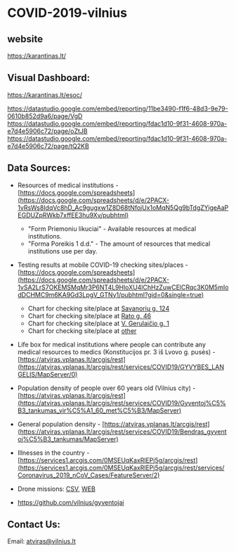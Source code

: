 # COVID-2019-vilnius

## website
https://karantinas.lt/

## Visual Dashboard:
https://karantinas.lt/esoc/

https://datastudio.google.com/embed/reporting/11be3490-f1f6-48d3-9e79-0610b852d9a6/page/VgD
https://datastudio.google.com/embed/reporting/fdac1d10-9f31-4608-970a-e7d4e5906c72/page/oZtJB
https://datastudio.google.com/embed/reporting/fdac1d10-9f31-4608-970a-e7d4e5906c72/page/tQ2KB

## Data Sources:
* Resources of medical institutions - [https://docs.google.com/spreadsheets](https://docs.google.com/spreadsheets/d/e/2PACX-1vRsWs8IdqVc8hD_Ac9gugxw1Z8D68tNfojUx1oMqN5Qg9bTdgZYigeAaPEGDUZpRWkb7xffEE3hu9Xv/pubhtml) 
  * "Form Priemoniu likuciai"  - Available resources at medical institutions.
  * "Forma Poreikis 1 d.d."    - The amount of resources that medical institutions use per day.
  
* Testing results at mobile COVID-19 checking sites/places - [https://docs.google.com/spreadsheets](https://docs.google.com/spreadsheets/d/e/2PACX-1vSA2LrS7OKEMSMqMr3P6NT4L9HloXU4lChHzZuwCElCRqc3K0M5mIodDCHMC9m6KA9Gd3LpgV_GTNy1/pubhtml?gid=0&single=true)
  * Chart for checking site/place at  [Savanorių g. 124](https://docs.google.com/spreadsheets/d/e/2PACX-1vSA2LrS7OKEMSMqMr3P6NT4L9HloXU4lChHzZuwCElCRqc3K0M5mIodDCHMC9m6KA9Gd3LpgV_GTNy1/pubchart?oid=1871203266&format=image)
  * Chart for checking site/place at [Rato g. 46](https://docs.google.com/spreadsheets/d/e/2PACX-1vSA2LrS7OKEMSMqMr3P6NT4L9HloXU4lChHzZuwCElCRqc3K0M5mIodDCHMC9m6KA9Gd3LpgV_GTNy1/pubchart?oid=1580518932&format=image)
  * Chart for checking site/place at [V. Gerulaičio g. 1](https://docs.google.com/spreadsheets/d/e/2PACX-1vSA2LrS7OKEMSMqMr3P6NT4L9HloXU4lChHzZuwCElCRqc3K0M5mIodDCHMC9m6KA9Gd3LpgV_GTNy1/pubchart?oid=2115719351&format=image)
  * Chart for checking site/place at [other](https://docs.google.com/spreadsheets/d/e/2PACX-1vSA2LrS7OKEMSMqMr3P6NT4L9HloXU4lChHzZuwCElCRqc3K0M5mIodDCHMC9m6KA9Gd3LpgV_GTNy1/pubchart?oid=1497371515&format=image)
  
* Life box for medical institutions where people can contribute any medical resources to medics (Konstitucijos pr. 3 iš Lvovo g. pusės) - [https://atviras.vplanas.lt/arcgis/rest](https://atviras.vplanas.lt/arcgis/rest/services/COVID19/GYVYBES_LANGELIS/MapServer/0) 

* Population density of people over 60 years old (Vilnius city) - [https://atviras.vplanas.lt/arcgis/rest](https://atviras.vplanas.lt/arcgis/rest/services/COVID19/Gyventoj%C5%B3_tankumas_vir%C5%A1_60_met%C5%B3/MapServer)

* General population density - [https://atviras.vplanas.lt/arcgis/rest](https://atviras.vplanas.lt/arcgis/rest/services/COVID19/Bendras_gyventoj%C5%B3_tankumas/MapServer)

* Illnesses in the country - [https://services1.arcgis.com/0MSEUqKaxRlEPj5g/arcgis/rest](https://services1.arcgis.com/0MSEUqKaxRlEPj5g/arcgis/rest/services/Coronavirus_2019_nCoV_Cases/FeatureServer/2)

* Drone missions: [CSV,](https://docs.google.com/spreadsheets/d/e/2PACX-1vQDhEnXS9aAgTPGnv1AX3aQvvM5Mpx1g6i6ntoXjMj3nuGvmhAZ8H7QKABfBvDg2VRmLDW6ZtYeiyRY/pub?gid=280996184&single=true&output=csv) [WEB](https://docs.google.com/spreadsheets/d/e/2PACX-1vQDhEnXS9aAgTPGnv1AX3aQvvM5Mpx1g6i6ntoXjMj3nuGvmhAZ8H7QKABfBvDg2VRmLDW6ZtYeiyRY/pubhtml?gid=280996184&single=true)
 
* https://github.com/vilnius/gyventojai

## Contact Us:

Email: atviras@vilnius.lt
